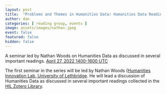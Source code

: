 ```yaml
---
layout: post
title:  "Problems and Themes in Humanities Data: Humanities Data Reading Group"
author: dan
categories: [ reading group, events ]
image: assets/images/nathan.jpeg
event: false
featured: false
hidden: false
---
```


A seminar led by Nathan Woods on Humanities Data as discussed in several important readings. [April 27, 2022 1400-1600 UTC](https://www.timeanddate.com/worldclock/meetingdetails.html?year=2022&month=4&day=27&hour=14&min=0&sec=0&p1=137&p2=75&p3=179&p4=136&p5=195&p6=53&p7=771&p8=196&p9=240&p10=264)

The first seminar in the series will be led by Nathan Woods ([Humanities Innovation Lab, University of Lethbridge](https://humanitiesinnovationlab.ca). He will lead a discussion of Humanities Data as discussed in several important readings collected in the [HIL Zotero Library](https://www.zotero.org/groups/4418738/humanities_innovation_lab/collections/S5FU68CA).

